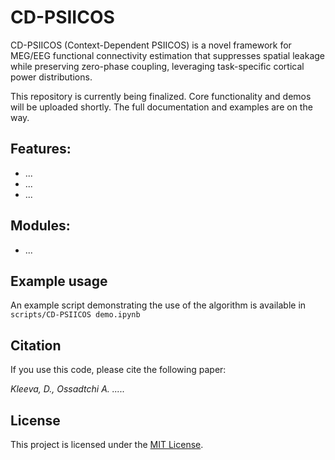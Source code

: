 # CD-PSIICOS
CD-PSIICOS (Context-Dependent PSIICOS) is a novel framework for MEG/EEG functional connectivity estimation that suppresses spatial leakage while preserving zero-phase coupling, leveraging task-specific cortical power distributions. 

This repository is currently being finalized. Core functionality and demos will be uploaded shortly. The full documentation and examples are on the way.

## Features:
- ...
- ...
- ...

## Modules:
- ...


## Example usage
An example script demonstrating the use of the algorithm is available in `scripts/CD-PSIICOS demo.ipynb`

## Citation
If you use this code, please cite the following paper:

*Kleeva, D., Ossadtchi A. .....* 

## License
This project is licensed under the [MIT License](./LICENSE).
